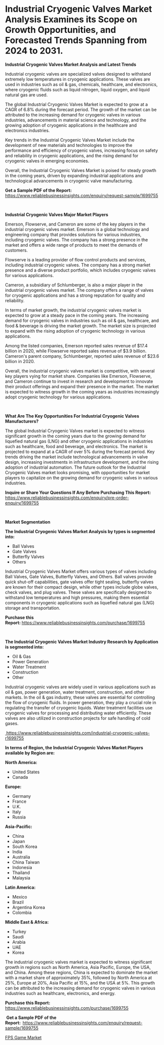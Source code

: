 <p><h1>Industrial Cryogenic Valves Market Analysis Examines its Scope on Growth Opportunities, and Forecasted Trends Spanning from 2024 to 2031.</h1></p><p><strong>Industrial Cryogenic Valves Market Analysis and Latest Trends</strong></p>
<p><p>Industrial cryogenic valves are specialized valves designed to withstand extremely low temperatures in cryogenic applications. These valves are used in industries such as oil & gas, chemicals, healthcare, and electronics, where cryogenic fluids such as liquid nitrogen, liquid oxygen, and liquid natural gas are used.</p><p>The global Industrial Cryogenic Valves Market is expected to grow at a CAGR of 6.8% during the forecast period. The growth of the market can be attributed to the increasing demand for cryogenic valves in various industries, advancements in material science and technology, and the growing adoption of cryogenic applications in the healthcare and electronics industries.</p><p>Key trends in the Industrial Cryogenic Valves Market include the development of new materials and technologies to improve the performance and efficiency of cryogenic valves, increasing focus on safety and reliability in cryogenic applications, and the rising demand for cryogenic valves in emerging economies.</p><p>Overall, the Industrial Cryogenic Valves Market is poised for steady growth in the coming years, driven by expanding industrial applications and technological advancements in cryogenic valve manufacturing.</p></p>
<p><strong>Get a Sample PDF of the Report:&nbsp;</strong> <a href="https://www.reliablebusinessinsights.com/enquiry/request-sample/1699755">https://www.reliablebusinessinsights.com/enquiry/request-sample/1699755</a></p>
<p>&nbsp;</p>
<p><strong>Industrial Cryogenic Valves Major Market Players</strong></p>
<p><p>Emerson, Flowserve, and Cameron are some of the key players in the industrial cryogenic valves market. Emerson is a global technology and engineering company that provides solutions for various industries, including cryogenic valves. The company has a strong presence in the market and offers a wide range of products to meet the demands of customers.</p><p>Flowserve is a leading provider of flow control products and services, including industrial cryogenic valves. The company has a strong market presence and a diverse product portfolio, which includes cryogenic valves for various applications.</p><p>Cameron, a subsidiary of Schlumberger, is also a major player in the industrial cryogenic valves market. The company offers a range of valves for cryogenic applications and has a strong reputation for quality and reliability.</p><p>In terms of market growth, the industrial cryogenic valves market is expected to grow at a steady pace in the coming years. The increasing demand for cryogenic valves in industries such as oil & gas, healthcare, and food & beverage is driving the market growth. The market size is projected to expand with the rising adoption of cryogenic technology in various applications.</p><p>Among the listed companies, Emerson reported sales revenue of $17.4 billion in 2020, while Flowserve reported sales revenue of $3.9 billion. Cameron's parent company, Schlumberger, reported sales revenue of $23.6 billion in 2020.</p><p>Overall, the industrial cryogenic valves market is competitive, with several key players vying for market share. Companies like Emerson, Flowserve, and Cameron continue to invest in research and development to innovate their product offerings and expand their presence in the market. The market is expected to witness growth in the coming years as industries increasingly adopt cryogenic technology for various applications.</p></p>
<p>&nbsp;</p>
<p><strong>What Are The Key Opportunities For Industrial Cryogenic Valves Manufacturers?</strong></p>
<p><p>The global Industrial Cryogenic Valves market is expected to witness significant growth in the coming years due to the growing demand for liquefied natural gas (LNG) and other cryogenic applications in industries such as healthcare, food and beverage, and electronics. The market is projected to expand at a CAGR of over 5% during the forecast period. Key trends driving the market include technological advancements in valve design, increasing investments in infrastructure development, and the rising adoption of industrial automation. The future outlook for the Industrial Cryogenic Valves market looks promising, with opportunities for market players to capitalize on the growing demand for cryogenic valves in various industries.</p></p>
<p><strong>Inquire or Share Your Questions If Any Before Purchasing This Report:</strong> <a href="https://www.reliablebusinessinsights.com/enquiry/pre-order-enquiry/1699755">https://www.reliablebusinessinsights.com/enquiry/pre-order-enquiry/1699755</a></p>
<p>&nbsp;</p>
<p><strong>Market Segmentation</strong></p>
<p><strong>The Industrial Cryogenic Valves Market Analysis by types is segmented into:</strong></p>
<p><ul><li>Ball Valves</li><li>Gate Valves</li><li>Butterfly Valves</li><li>Others</li></ul></p>
<p><p>Industrial Cryogenic Valves Market offers various types of valves including Ball Valves, Gate Valves, Butterfly Valves, and Others. Ball valves provide quick shut-off capabilities, gate valves offer tight sealing, butterfly valves are known for their compact design, while other types include globe valves, check valves, and plug valves. These valves are specifically designed to withstand low temperatures and high pressures, making them essential components in cryogenic applications such as liquefied natural gas (LNG) storage and transportation.</p></p>
<p><strong>Purchase this Report:&nbsp;</strong><a href="https://www.reliablebusinessinsights.com/purchase/1699755">https://www.reliablebusinessinsights.com/purchase/1699755</a></p>
<p>&nbsp;</p>
<p><strong>The Industrial Cryogenic Valves Market Industry Research by Application is segmented into:</strong></p>
<p><ul><li>Oil & Gas</li><li>Power Generation</li><li>Water Treatment</li><li>Construction</li><li>Other</li></ul></p>
<p><p>Industrial cryogenic valves are widely used in various applications such as oil & gas, power generation, water treatment, construction, and other markets. In the oil & gas industry, these valves are essential for controlling the flow of cryogenic fluids. In power generation, they play a crucial role in regulating the transfer of cryogenic liquids. Water treatment facilities use cryogenic valves for processing and distributing water efficiently. These valves are also utilized in construction projects for safe handling of cold gases.</p></p>
<p><a href="https://www.reliablebusinessinsights.com/industrial-cryogenic-valves-r1699755">&nbsp;https://www.reliablebusinessinsights.com/industrial-cryogenic-valves-r1699755</a></p>
<p><strong>In terms of Region, the Industrial Cryogenic Valves Market Players available by Region are:</strong></p>
<p>
    <p> <strong> North America: </strong>
        <ul>
            <li>United States</li>
            <li>Canada</li>
        </ul>
        </p> 
    <p> <strong> Europe: </strong>
        <ul>
            <li>Germany</li>
            <li>France</li>
            <li>U.K.</li>
            <li>Italy</li>
            <li>Russia</li>
        </ul>
        </p> 
    <p> <strong> Asia-Pacific: </strong>
        <ul>
            <li>China</li>
            <li>Japan</li>
            <li>South Korea</li>
            <li>India</li>
            <li>Australia</li>
            <li>China Taiwan</li>
            <li>Indonesia</li>
            <li>Thailand</li>
            <li>Malaysia</li>
        </ul>
        </p> 
    <p> <strong> Latin America: </strong>
        <ul>
            <li>Mexico</li>
            <li>Brazil</li>
            <li>Argentina Korea</li>
            <li>Colombia</li>
        </ul>
        </p> 
    <p> <strong> Middle East & Africa: </strong>
        <ul>
            <li>Turkey</li>
            <li>Saudi</li>
            <li>Arabia</li>
            <li>UAE</li>
            <li>Korea</li>
        </ul>
    </p>
    </p>
<p><p>The industrial cryogenic valves market is expected to witness significant growth in regions such as North America, Asia Pacific, Europe, the USA, and China. Among these regions, China is expected to dominate the market with a market share of approximately 35%, followed by North America at 25%, Europe at 20%, Asia Pacific at 15%, and the USA at 5%. This growth can be attributed to the increasing demand for cryogenic valves in various industries such as healthcare, electronics, and energy.</p></p>
<p><strong>Purchase this Report: </strong><a href="https://www.reliablebusinessinsights.com/purchase/1699755">https://www.reliablebusinessinsights.com/purchase/1699755</a></p>
<p>&nbsp;<strong>Get a Sample PDF of the Report:&nbsp;&nbsp;</strong><a href="https://www.reliablebusinessinsights.com/enquiry/request-sample/1699755">https://www.reliablebusinessinsights.com/enquiry/request-sample/1699755</a></p>
<p><strong></strong></p>
<p><p><a href="https://github.com/mharielmesa/Market-Research-Report-List-3/blob/main/fps-game-market.md">FPS Game Market</a></p></p>